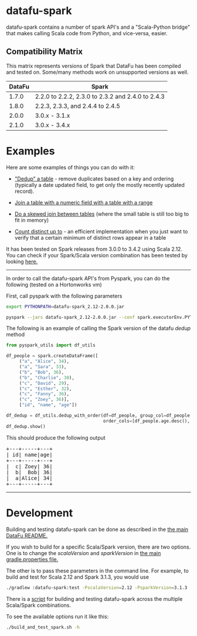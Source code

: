 # datafu-spark

datafu-spark contains a number of spark API's and a "Scala-Python bridge" that makes calling Scala code from Python, and vice-versa, easier.

## Compatibility Matrix

This matrix represents versions of Spark that DataFu has been compiled and tested on. Some/many methods work on unsupported versions as well.

| DataFu | Spark|
|-------|------|
| 1.7.0 | 2.2.0 to 2.2.2, 2.3.0 to 2.3.2 and 2.4.0 to 2.4.3|
| 1.8.0 | 2.2.3, 2.3.3, and 2.4.4 to 2.4.5|
| 2.0.0 | 3.0.x - 3.1.x |
| 2.1.0 | 3.0.x - 3.4.x |

# Examples

Here are some examples of things you can do with it:

* ["Dedup" a table](https://github.com/apache/datafu/blob/main/datafu-spark/src/main/scala/datafu/spark/SparkDFUtils.scala#L139) - remove duplicates based on a key and ordering (typically a date updated field, to get only the mostly recently updated record).

* [Join a table with a numeric field with a table with a range](https://github.com/apache/datafu/blob/main/datafu-spark/src/main/scala/datafu/spark/SparkDFUtils.scala#L361)

* [Do a skewed join between tables](https://github.com/apache/datafu/blob/main/datafu-spark/src/main/scala/datafu/spark/SparkDFUtils.scala#L274) (where the small table is still too big to fit in memory)

* [Count distinct up to](https://github.com/apache/datafu/blob/main/datafu-spark/src/main/scala/datafu/spark/Aggregators.scala#L187) - an efficient implementation when you just want to verify that a certain minimum of distinct rows appear in a table

It has been tested on Spark releases from 3.0.0 to 3.4.2 using Scala 2.12. You can check if your Spark/Scala version combination has been tested by looking [here.](https://github.com/apache/datafu/blob/main/datafu-spark/build_and_test_spark.sh#L20)

-----------

In order to call the datafu-spark API's from Pyspark, you can do the following (tested on a Hortonworks vm)

First, call pyspark with the following parameters

```bash
export PYTHONPATH=datafu-spark_2.12-2.0.0.jar

pyspark --jars datafu-spark_2.12-2.0.0.jar --conf spark.executorEnv.PYTHONPATH=datafu-spark_2.12-2.0.0.jar
```

The following is an example of calling the Spark version of the datafu _dedup_ method

```python
from pyspark_utils import df_utils

df_people = spark.createDataFrame([
     ("a", "Alice", 34),
     ("a", "Sara", 33),
     ("b", "Bob", 36),
     ("b", "Charlie", 30),
     ("c", "David", 29),
     ("c", "Esther", 32),
     ("c", "Fanny", 36),
     ("c", "Zoey", 36)],
     ["id", "name", "age"])

df_dedup = df_utils.dedup_with_order(df=df_people, group_col=df_people.id,
                                     order_cols=[df_people.age.desc(), df_people.name.desc()])
df_dedup.show()
```

This should produce the following output

<pre>
+---+-----+---+
| id| name|age|
+---+-----+---+
|  c| Zoey| 36|
|  b|  Bob| 36|
|  a|Alice| 34|
+---+-----+---+
</pre>

-----------

# Development

Building and testing datafu-spark can be done as described in the [the main DataFu README.](https://github.com/apache/datafu/blob/main/README.md#developers)

If you wish to build for a specific Scala/Spark version, there are two options. One is to change the *scalaVersion* and *sparkVersion* in [the main gradle.properties file.](https://github.com/apache/datafu/blob/main/gradle.properties#L22)

The other is to pass these parameters in the command line. For example, to build and test for Scala 2.12 and Spark 3.1.3, you would use

```bash
./gradlew :datafu-spark:test -PscalaVersion=2.12 -PsparkVersion=3.1.3
```

There is a [script](https://github.com/apache/datafu/tree/main/datafu-spark/build_and_test_spark.sh) for building and testing datafu-spark across the multiple Scala/Spark combinations.

To see the available options run it like this:

```bash
./build_and_test_spark.sh -h
```


